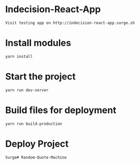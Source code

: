 # Indecision-React-App
    Visit testing app on http://indecision-react-app.surge.sh

# Install modules
    yarn install

# Start the project
    yarn run dev-server

# Build files for deployment
    yarn run build-production

# Deploy Project
    Surge# Random-Quote-Machine
